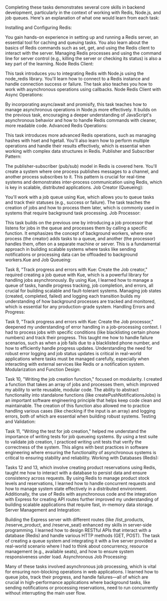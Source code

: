 Completing these tasks demonstrates several core skills in backend development, particularly in the context of working with Redis, Node.js, and job queues. Here's an explanation of what one would learn from each task:

Installing and Configuring Redis:

You gain hands-on experience in setting up and running a Redis server, an essential tool for caching and queuing tasks.
You also learn about the basics of Redis commands such as set, get, and using the Redis client to interact with the server.
Managing Redis processes and using the command line for server control (e.g., killing the server or checking its status) is also a key part of the learning.
Node Redis Client:

This task introduces you to integrating Redis with Node.js using the node_redis library.
You'll learn how to connect to a Redis instance and handle connection success or failure.
The task also teaches you how to work with asynchronous operations using callbacks.
Node Redis Client with Async Operations:

By incorporating async/await and promisify, this task teaches how to manage asynchronous operations in Node.js more effectively.
It builds on the previous task, encouraging a deeper understanding of JavaScript's asynchronous behavior and how to handle Redis commands with cleaner, more readable code.
Advanced Redis Operations:

This task introduces more advanced Redis operations, such as managing hashes with hset and hgetall.
You'll also learn how to perform multiple operations and handle their results effectively, which is essential when working with complex data structures in Redis.
Publisher and Subscriber Pattern:

The publisher-subscriber (pub/sub) model in Redis is covered here. You'll create a system where one process publishes messages to a channel, and another process subscribes to it.
This pattern is crucial for real-time systems and demonstrates inter-process communication using Redis, which is key in scalable, distributed applications.
Job Creator (Queueing):

You'll work with a job queue using Kue, which allows you to queue tasks and track their statuses (e.g., success or failure).
The task teaches the creation of jobs and how to process them later, which is commonly used in systems that require background task processing.
Job Processor:

This task builds on the previous one by introducing a job processor that listens for jobs in the queue and processes them by calling a specific function.
It emphasizes the concept of background workers, where one process (the creator) adds tasks to a queue, and another (the processor) handles them, often on a separate machine or server.
This is a fundamental approach in building scalable systems where tasks like sending notifications or processing data can be offloaded to background workers.Kue and Job Queueing:

Task 8, "Track progress and errors with Kue: Create the Job creator," required creating a job queue with Kue, which is a powerful library for handling jobs asynchronously. By using Kue, I learned how to manage a queue of tasks, handle progress tracking, job completion, and errors, all crucial for building scalable and fault-tolerant systems.
Managing job states (created, completed, failed) and logging each transition builds my understanding of how background processes are tracked and monitored, which is essential for any production-grade system.
Handling Errors and Progress:

Task 9, "Track progress and errors with Kue: Create the Job processor," deepened my understanding of error handling in a job-processing context. I had to process jobs with specific conditions (like blacklisting certain phone numbers) and track their progress. This taught me how to handle failure scenarios, such as when a job fails due to a blacklisted phone number, and how to efficiently handle progress updates.
Understanding the need for robust error logging and job status updates is critical in real-world applications where tasks must be managed carefully, especially when interacting with external services like Redis or a notification system.
Modularization and Function Design:

Task 10, "Writing the job creation function," focused on modularity. I created a function that takes an array of jobs and processes them, which improved my ability to write reusable, modular code. The ability to abstract functionality into standalone functions (like createPushNotificationsJobs) is an important software engineering principle that helps keep code clean and maintainable.
The creation of this function also allowed me to practice handling various cases (like checking if the input is an array) and logging errors, both of which are essential when building robust systems.
Testing and Validation:

Task 11, "Writing the test for job creation," helped me understand the importance of writing tests for job queueing systems. By using a test suite to validate job creation, I practiced writing unit tests that verify the correctness of the system. This aligns with best practices in software engineering where ensuring the functionality of asynchronous systems is critical to ensuring stability and reliability.
Working with Databases (Redis):

Tasks 12 and 13, which involve creating product reservations using Redis, taught me how to interact with a database to persist data and ensure consistency across requests. By using Redis to manage product stock levels and reservations, I learned how to handle concurrent requests and how to manage system state effectively in a distributed environment.
Additionally, the use of Redis with asynchronous code and the integration with Express for creating API routes further improved my understanding of building scalable applications that require fast, in-memory data storage.
Server Management and Integration:

Building the Express server with different routes (like /list_products, /reserve_product, and /reserve_seat) enhanced my skills in server-side programming. I learned how to design RESTful APIs that interact with a database (Redis) and handle various HTTP methods (GET, POST).
The task of creating a queue system and integrating it with a live server provided a real-world scenario where I had to think about concurrency, resource management (e.g., available seats), and how to ensure system responsiveness under load.
Asynchronous Job Processing:

Many of these tasks involved asynchronous job processing, which is vital for ensuring non-blocking operations in web applications. I learned how to queue jobs, track their progress, and handle failures—all of which are crucial in high-performance applications where background tasks, like sending notifications or processing reservations, need to run concurrently without interrupting the main user flow.
